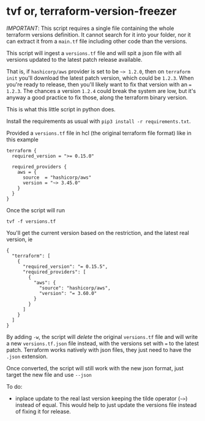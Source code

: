 # tvf or, terraform-version-freezer

*IMPORTANT*: This script requires a single file containing the whole terraform versions definition. It cannot search for it into your folder, nor it can extract it from a `main.tf` file including other code than the versions.

This script will ingest a `versions.tf` file and will spit a json file with all versions updated to the latest patch release available.

That is, if `hashicorp/aws` provider is set to be `~> 1.2.0`, then on `terraform init` you'll download the latest patch version, which could be `1.2.3`. When you're ready to release, then you'll likely want to fix that version with an `= 1.2.3`. The chances a version `1.2.4` could break the system are low, but it's anyway a good practice to fix those, along the terraform binary version.

This is what this little script in python does.

Install the requirements as usual with `pip3 install -r requirements.txt`.

Provided a `versions.tf` file in hcl (the original terraform file format) like in this example

```
terraform {
  required_version = ">= 0.15.0"

  required_providers {
    aws = {
      source  = "hashicorp/aws"
      version = "~> 3.45.0"
    }
  }
}
```

Once the script will run

```
tvf -f versions.tf
```

You'll get the current version based on the restriction, and the latest real version, ie

```
{
  "terraform": [
    {
      "required_version": "= 0.15.5",
      "required_providers": [
        {
          "aws": {
            "source": "hashicorp/aws",
            "version": "= 3.60.0"
          }
        }
      ]
    }
  ]
}

```


By adding `-w`, the script will *delete* the original `versions.tf` file and will write a new `versions.tf.json` file instead, with the versions set with `=` to the latest patch. Terraform works natively with json files, they just need to have the `.json` extension.

Once converted, the script will still work with the new json format, just target the new file and use `--json`


To do:
- inplace update to the real last version keeping the tilde operator (`~>`) instead of equal. This would help to just update the versions file instead of fixing it for release.


